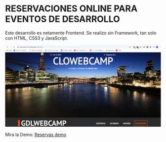<div>
    <h1>RESERVACIONES ONLINE PARA EVENTOS DE DESARROLLO</h1>
    <p>
        Este desarrollo es netamente Frontend. Se realizo sin Framework, tan solo con HTML, CSS3 y JavaScript.
    </p>
    <img src="./ReadmeAssets/Home.JPG"></img>
</div>
<p>Mira la Demo: <a href="https://reservasonline.netlify.app/index.html">Reservas demo</a>   </p>


